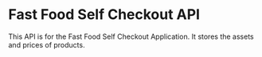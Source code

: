 # Fast Food Self Checkout API
This API is for the Fast Food Self Checkout Application. It stores the assets and prices of products.